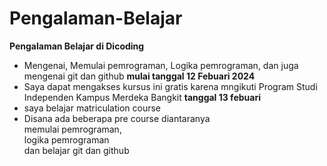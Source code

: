 # Pengalaman-Belajar

**Pengalaman Belajar di Dicoding** 
* Mengenai, Memulai pemrograman, Logika pemrograman, dan juga mengenai git dan github
**mulai tanggal 12 Febuari 2024**
* Saya dapat mengakses kursus ini gratis karena mngikuti Program Studi Independen Kampus Merdeka Bangkit
**tanggal 13 febuari**
* saya belajar matriculation course
* Disana ada beberapa pre course diantaranya <br> memulai pemrograman,<br> logika pemrograman <br> dan belajar git dan github
